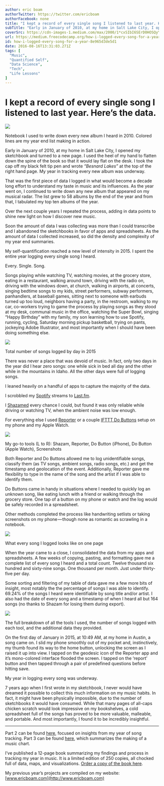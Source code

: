 ```yaml
---
author: eric boam
authorTwitter: https://twitter.com/ericboam
authorFacebook: none
title: "I kept a record of every single song I listened to last year. Here’s the data."
subTitle: "Early in January of 2010, at my home in Salt Lake City, I opened my sketchbook and turned to a new page. I used the heel of my hand to fl..."
coverSrc: https://cdn-images-1.medium.com/max/2000/1*cxSIbI6SErD0HOSQyYaWmg.png
url: https://medium.freecodecamp.org/how-i-logged-every-song-for-a-year-8e965d3de5d1
id: how-i-logged-every-song-for-a-year-8e965d3de5d1
date: 2016-08-16T13:31:03.271Z
tags: [
  "Music",
  "Quantified Self",
  "Data Science",
  "Tech",
  "Life Lessons"
]
---
```

# I kept a record of every single song I listened to last year. Here’s the data.







![](https://cdn-images-1.medium.com/max/2000/1*cxSIbI6SErD0HOSQyYaWmg.png)

Notebook I used to write down every new album I heard in 2010\. Colored lines are my year end list making in action.







Early in January of 2010, at my home in Salt Lake City, I opened my sketchbook and turned to a new page. I used the heel of my hand to flatten down the spine of the book so that it would lay flat on the desk. I took the cap off my black felt tip pen and wrote _“Besnard Lakes”_ at the top of the right hand page. My year in tracking every new album was underway.

That was the first piece of data I logged in what would become a decade long effort to understand my taste in music and its influences. As the year went on, I continued to write down any new album that appeared on my musical radar. The list grew to 58 albums by the end of the year and from that, I tabulated my top ten albums of the year.

Over the next couple years I repeated the process, adding in data points to shine new light on how I discover new music.

Soon the amount of data I was collecting was more than I could transcribe and I abandoned the sketchbooks in favor of apps and spreadsheets. As the amount of data I collected increased, so did the density and complexity of my year end summaries.

My self-quantification reached a new level of intensity in 2015\. I spent the entire year logging every single song I heard.

Every. Single. Song.

Songs playing while watching TV, watching movies, at the grocery store, eating in a restaurant, walking around town, driving with the radio on, driving with the windows down, at church, walking in airports, at concerts, singing bedtime songs to my kids, street performers, subway performers, panhandlers, at baseball games, sitting next to someone with earbuds turned up too loud, neighbors having a party, in the restroom, walking to my car, co-workers trying to game the process by playing songs as they stood at my desk, communal music in the office, watching the Super Bowl, singing “Happy Birthday” with my family, my son learning how to use Spotify, running, cycling, Saturday morning pickup basketball, trying on pants, jockeying Adobe Illustrator, and most importantly when I should have been doing something else.



![](https://cdn-images-1.medium.com/max/1600/1*CTlws9lKjSXwIOFuKoq2oA.png)

Total number of songs logged by day in 2015



There was never a place that was devoid of music. In fact, only two days in the year did I hear zero songs: one while sick in bed all day and the other while in the mountains in Idaho. All the other days were full of logging songs.

I leaned heavily on a handful of apps to capture the majority of the data.

I scrobbled my [Spotify](https://www.spotify.com/us/) streams to [Last.fm](http://www.last.fm/home).

I [Shazamed](http://www.shazam.com/) every chance I could, but found it was only reliable while driving or watching TV, when the ambient noise was low enough.

For everything else I used [Reporter](http://www.reporter-app.com/) or a couple [IFTTT Do Buttons](https://ifttt.com/products/do/button) setup on my phone and my Apple Watch.



![](https://cdn-images-1.medium.com/max/1600/1*WbvKgqEKplbkgwbSXy806w.png)

My go-to tools (L to R): Shazam, Reporter, Do Button (iPhone), Do Button (Apple Watch), Screenshots



Both Reporter and Do Buttons allowed me to log unidentifiable songs, classify them (as TV songs, ambient songs, radio songs, etc.) and get the timestamp and geolocation of the event. Additionally, Reporter gave me flexibility to type in the name of the song and the artist if I was able to identify them.

Do Buttons came in handy in situations where I needed to quickly log an unknown song, like eating lunch with a friend or walking through the grocery store. One tap of a button on my phone or watch and the log would be safely recorded in a spreadsheet.

Other methods completed the process like handwriting setlists or taking screenshots on my phone — though none as romantic as scrawling in a notebook.







![](https://cdn-images-1.medium.com/max/2000/1*jQ8q7QCBbgII_UvrJ3Rvtw.png)

What every song I logged looks like on one page







When the year came to a close, I consolidated the data from my apps and spreadsheets. A few weeks of copying, pasting, and formatting gave me a complete list of every song I heard and a total count. Twelve thousand six hundred and sixty-nine songs. One thousand per month. Just under thirty-five per day.

Some sorting and filtering of my table of data gave me a few more bits of insight, most notably the the percentage of songs I was able to identify. 69.24% of the songs I heard were identifiable by song title and/or artist. I also had the date of every song and a timestamp of when I heard all but 164 songs (no thanks to Shazam for losing them during export).







![](https://cdn-images-1.medium.com/max/2000/1*Ac8ijzPx8OIUXk9cCQZTUw.png)

The full breakdown of all the tools I used, the number of songs logged with each tool, and the additional data they provided.







On the first day of January in 2015, at 10:49 AM, at my home in Austin, a song came on. I slid my phone smoothly out of my pocket and, instinctively, my thumb found its way to the home button, unlocking the screen as I raised it up into view. I tapped on the geodesic icon of the Reporter app and it’s mono-colored interface flooded the screen. I tapped on the ‘report’ button and then tapped through a pair of predefined questions before hitting save.

My year in logging every song was underway.   

7 years ago when I first wrote in my sketchbook, I never would have dreamed it possible to collect this much information on my music habits. In fact, it might have been physically impossible, due to the number of sketchbooks it would have consumed. While that many pages of all-caps chicken scratch would look impressive on my bookshelves, a cold spreadsheet full of the songs has proved to be more valuable, malleable, and portable. And most importantly, I found it to be incredibly insightful.











* * *







Part 2 can be found [here](https://medium.com/@ericboam/what-i-learned-from-tracking-every-song-for-a-year-18be44f171e3#.f0nfwn4ko), focused on insights from my year of song tracking. Part 3 can be found [here](https://medium.com/@ericboam/making-the-chart-that-best-illustrates-my-current-music-listening-habits-d2f568c02dd6#.yq3cmq5my), which summarizes the making of a music chart.

I’ve published a 12-page book summarizing my findings and process in tracking my year in music. It is a limited edition of 250 copies, all chocked full of data, maps, and visualizations. [Order a copy of the book here](http://ericboam.bigcartel.com/product/2015-every-song-for-a-year).

My previous year’s projects are compiled on my website: [www.ericboam.com](http://www.ericboam.com)








